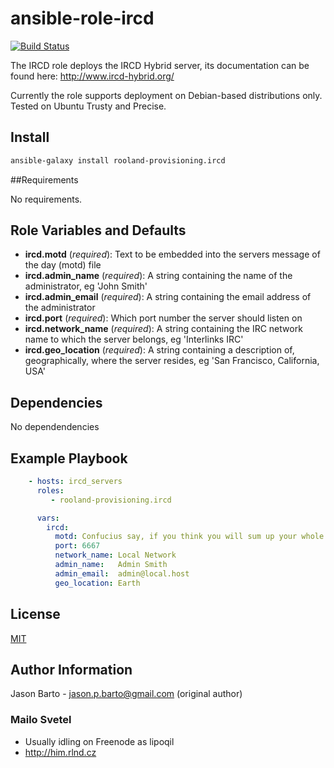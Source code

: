 # ansible-role-ircd

[![Build Status](https://travis-ci.org/rooland-provisioning/ansible-ircd.svg?branch=master)](https://travis-ci.org/rooland-provisioning/ansible-ircd)

The IRCD role deploys the IRCD Hybrid server, its documentation can be found here: http://www.ircd-hybrid.org/

Currently the role supports deployment on Debian-based distributions only. Tested on Ubuntu Trusty and Precise.

## Install

```sh
ansible-galaxy install rooland-provisioning.ircd
```

##Requirements

No requirements.

## Role Variables and Defaults

- **ircd.motd**         (_required_): Text to be embedded into the servers message of the day (motd) file
- **ircd.admin_name**   (_required_): A string containing the name of the administrator, eg 'John Smith'
- **ircd.admin_email**  (_required_): A string containing the email address of the administrator
- **ircd.port**         (_required_): Which port number the server should listen on
- **ircd.network_name** (_required_): A string containing the IRC network name to which the server belongs, eg 'Interlinks IRC'
- **ircd.geo_location** (_required_): A string containing a description of, geographically, where the server resides, eg 'San Francisco, California, USA'

## Dependencies

No dependendencies

## Example Playbook

```yaml
    - hosts: ircd_servers
      roles:
         - rooland-provisioning.ircd

      vars:
        ircd:
          motd: Confucius say, if you think you will sum up your whole life on this little bit of paper, you are crazy.
          port: 6667
          network_name: Local Network
          admin_name:   Admin Smith
          admin_email:  admin@local.host
          geo_location: Earth
```

## License

[MIT](LICENSE)

## Author Information

Jason Barto - jason.p.barto@gmail.com (original author)

### Mailo Svetel

- Usually idling on Freenode as lipoqil
- http://him.rlnd.cz
